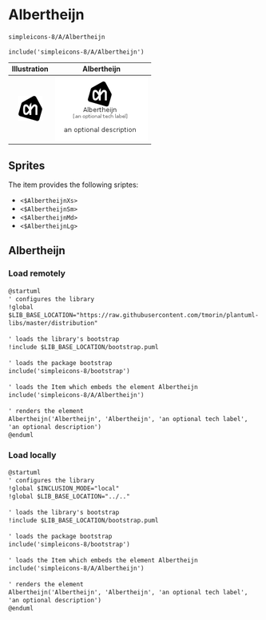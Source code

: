 # Albertheijn


```text
simpleicons-8/A/Albertheijn
```

```text
include('simpleicons-8/A/Albertheijn')
```



| Illustration | Albertheijn |
| :---: | :---: |
| ![illustration for Illustration](../../simpleicons-8/A/Albertheijn.png) | ![illustration for Albertheijn](../../simpleicons-8/A/Albertheijn.Local.png) |



## Sprites
The item provides the following sriptes:

- `<$AlbertheijnXs>`
- `<$AlbertheijnSm>`
- `<$AlbertheijnMd>`
- `<$AlbertheijnLg>`





## Albertheijn

### Load remotely
```plantuml
@startuml
' configures the library
!global $LIB_BASE_LOCATION="https://raw.githubusercontent.com/tmorin/plantuml-libs/master/distribution"

' loads the library's bootstrap
!include $LIB_BASE_LOCATION/bootstrap.puml

' loads the package bootstrap
include('simpleicons-8/bootstrap')

' loads the Item which embeds the element Albertheijn
include('simpleicons-8/A/Albertheijn')

' renders the element
Albertheijn('Albertheijn', 'Albertheijn', 'an optional tech label', 'an optional description')
@enduml
```

### Load locally
```plantuml
@startuml
' configures the library
!global $INCLUSION_MODE="local"
!global $LIB_BASE_LOCATION="../.."

' loads the library's bootstrap
!include $LIB_BASE_LOCATION/bootstrap.puml

' loads the package bootstrap
include('simpleicons-8/bootstrap')

' loads the Item which embeds the element Albertheijn
include('simpleicons-8/A/Albertheijn')

' renders the element
Albertheijn('Albertheijn', 'Albertheijn', 'an optional tech label', 'an optional description')
@enduml
```

